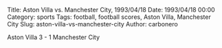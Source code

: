 Title: Aston Villa vs. Manchester City, 1993/04/18
Date: 1993/04/18 00:00
Category: sports
Tags: football, football scores, Aston Villa, Manchester City
Slug: aston-villa-vs-manchester-city
Author: carbonero


Aston Villa 3 - 1 Manchester City
